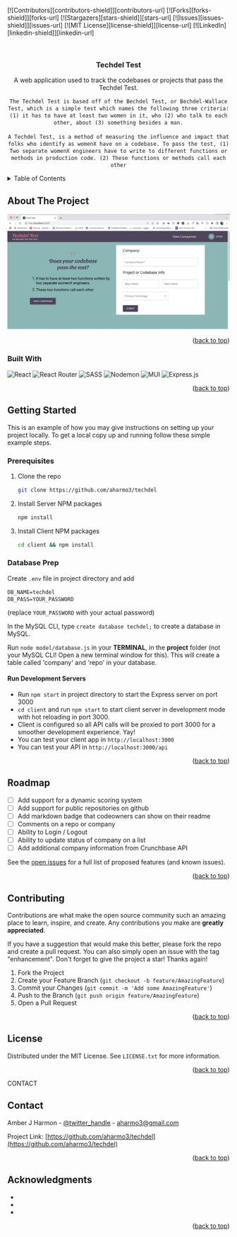 <!-- Improved compatibility of back to top link: See: https://github.com/othneildrew/Best-README-Template/pull/73 -->

<a name="readme-top"></a>

<!-- PROJECT SHIELDS -->
<!--
*** I'm using markdown "reference style" links for readability.
*** Reference links are enclosed in brackets [ ] instead of parentheses ( ).
*** See the bottom of this document for the declaration of the reference variables
*** for contributors-url, forks-url, etc. This is an optional, concise syntax you may use.
*** https://www.markdownguide.org/basic-syntax/#reference-style-links
-->

[![Contributors][contributors-shield]][contributors-url]
[![Forks][forks-shield]][forks-url]
[![Stargazers][stars-shield]][stars-url]
[![Issues][issues-shield]][issues-url]
[![MIT License][license-shield]][license-url]
[![LinkedIn][linkedin-shield]][linkedin-url]

<!-- PROJECT LOGO -->
<br />
<div align="center">

<h3 align="center">Techdel Test</h3>

  <p align="center">
    A web application used to track the codebases or projects that pass the Techdel Test. 
    
    The Techdel Test is based off of the Bechdel Test, or Bechdel-Wallace Test, which is a simple test which names the following three criteria: (1) it has to have at least two women in it, who (2) who talk to each other, about (3) something besides a man.

    A Techdel Test, is a method of measuring the influence and impact that folks who identify as womenX have on a codebase. To pass the test, (1) Two separate womenX engineers have to write to different functions or methods in production code. (2) These functions or methods call each other

<!--
    <br />
    <a href="https://github.com/github_username/repo_name"><strong>Explore the docs »</strong></a>
    <br />
    <br />
    <a href="https://github.com/github_username/repo_name">View Demo</a>
    ·
    <a href="https://github.com/github_username/repo_name/issues">Report Bug</a>
    ·
    <a href="https://github.com/github_username/repo_name/issues">Request Feature</a> -->

  </p>
</div>

<!-- TABLE OF CONTENTS -->
<details>
  <summary>Table of Contents</summary>
  <ol>
    <li>
      <a href="#about-the-project">About The Project</a>
      <ul>
        <li><a href="#built-with">Built With</a></li>
      </ul>
    </li>
    <li>
      <a href="#getting-started">Getting Started</a>
      <ul>
        <li><a href="#prerequisites">Prerequisites</a></li>
        <li><a href="#database-prep">Database Prep</a></li>
        <li><a href="#run-development-servers">Run Development Servers</a></li>
      </ul>
    </li>
    <li><a href="#usage">Usage</a></li>
    <li><a href="#roadmap">Roadmap</a></li>
    <li><a href="#contributing">Contributing</a></li>
    <li><a href="#license">License</a></li>
    <li><a href="#contact">Contact</a></li>
    <li><a href="#acknowledgments">Acknowledgments</a></li>
  </ol>
</details>

<!-- ABOUT THE PROJECT -->

## About The Project

![Techdel Home Page](techdel.png)

<p align="right">(<a href="#readme-top">back to top</a>)</p>

### Built With

![React](https://img.shields.io/badge/react-%2320232a.svg?style=for-the-badge&logo=react&logoColor=%2361DAFB)
![React Router](https://img.shields.io/badge/React_Router-CA4245?style=for-the-badge&logo=react-router&logoColor=white)
![SASS](https://img.shields.io/badge/SASS-hotpink.svg?style=for-the-badge&logo=SASS&logoColor=white)
![Nodemon](https://img.shields.io/badge/NODEMON-%23323330.svg?style=for-the-badge&logo=nodemon&logoColor=%BBDEAD)
![MUI](https://img.shields.io/badge/MUI-%230081CB.svg?style=for-the-badge&logo=mui&logoColor=white)
![Express.js](https://img.shields.io/badge/express.js-%23404d59.svg?style=for-the-badge&logo=express&logoColor=%2361DAFB)

<p align="right">(<a href="#readme-top">back to top</a>)</p>

<!-- GETTING STARTED -->

## Getting Started

This is an example of how you may give instructions on setting up your project locally.
To get a local copy up and running follow these simple example steps.

### Prerequisites

1. Clone the repo
   ```sh
   git clone https://github.com/aharmo3/techdel
   ```
2. Install Server NPM packages
   ```sh
   npm install
   ```
3. Install Client NPM packages
   ```sh
   cd client && npm install
   ```

### Database Prep

Create `.env` file in project directory and add

```
DB_NAME=techdel
DB_PASS=YOUR_PASSWORD
```

(replace `YOUR_PASSWORD` with your actual password)

In the MySQL CLI, type `create database techdel;` to create a database in MySQL.

Run `node model/database.js` in your **TERMINAL**, in the **project** folder (not your MySQL CLI! Open a new terminal window for this). This will create a table called 'company' and 'repo' in your database.

#### Run Development Servers

- Run `npm start` in project directory to start the Express server on port 3000
- `cd client` and run `npm start` to start client server in development mode with hot reloading in port 3000.
- Client is configured so all API calls will be proxied to port 3000 for a smoother development experience. Yay!
- You can test your client app in `http://localhost:3000`
- You can test your API in `http://localhost:3000/api`

<p align="right">(<a href="#readme-top">back to top</a>)</p>

<!-- USAGE EXAMPLES -->

<!-- ROADMAP -->

## Roadmap

- [ ] Add support for a dynamic scoring system
- [ ] Add support for public repositories on github
- [ ] Add markdown badge that codeowners can show on their readme
- [ ] Comments on a repo or company
- [ ] Ability to Login / Logout
- [ ] Ability to update status of company on a list
- [ ] Add additional company information from Crunchbase API

See the [open issues](https://github.com/github_username/repo_name/issues) for a full list of proposed features (and known issues).

<p align="right">(<a href="#readme-top">back to top</a>)</p>

<!-- CONTRIBUTING -->

## Contributing

Contributions are what make the open source community such an amazing place to learn, inspire, and create. Any contributions you make are **greatly appreciated**.

If you have a suggestion that would make this better, please fork the repo and create a pull request. You can also simply open an issue with the tag "enhancement".
Don't forget to give the project a star! Thanks again!

1. Fork the Project
2. Create your Feature Branch (`git checkout -b feature/AmazingFeature`)
3. Commit your Changes (`git commit -m 'Add some AmazingFeature'`)
4. Push to the Branch (`git push origin feature/AmazingFeature`)
5. Open a Pull Request

<p align="right">(<a href="#readme-top">back to top</a>)</p>

<!-- LICENSE -->

## License

Distributed under the MIT License. See `LICENSE.txt` for more information.

<p align="right">(<a href="#readme-top">back to top</a>)</p>

CONTACT

## Contact

Amber J Harmon - [@twitter_handle](https://twitter.com/amberjharmon) - aharmo3@gmail.com

Project Link: [https://github.com/aharmo3/techdel](https://github.com/aharmo3/techdel)

<p align="right">(<a href="#readme-top">back to top</a>)</p>

<!-- ACKNOWLEDGMENTS -->

## Acknowledgments

- []()
- []()
- []()

<p align="right">(<a href="#readme-top">back to top</a>)</p>
